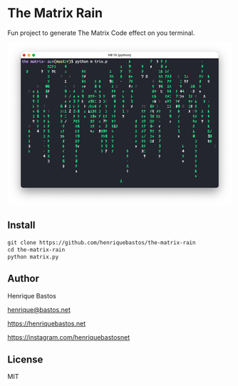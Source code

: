 # The Matrix Rain

Fun project to generate The Matrix Code effect on you terminal.

![Screenshot](https://github.com/henriquebastos/the-matrix-rain/blob/master/the-matrix-rain.png?raw=true)

## Install

```console
git clone https://github.com/henriquebastos/the-matrix-rain
cd the-matrix-rain
python matrix.py
```

## Author

Henrique Bastos

henrique@bastos.net

https://henriquebastos.net

https://instagram.com/henriquebastosnet

## License

MIT
